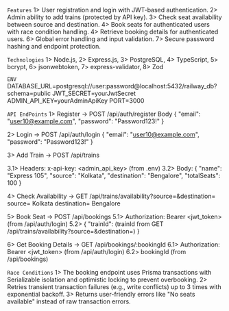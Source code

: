 `Features`
1> User registration and login with JWT-based authentication.
2> Admin ability to add trains (protected by API key).
3> Check seat availability between source and destination.
4> Book seats for authenticated users with race condition handling.
4> Retrieve booking details for authenticated users.
6> Global error handling and input validation.
7> Secure password hashing and endpoint protection.

`Technologies`
1> Node.js, 2> Express.js, 3> PostgreSQL, 4> TypeScript, 5> bcrypt, 6> jsonwebtoken, 7> express-validator, 8> Zod

`ENV`
DATABASE_URL=postgresql://user:password@localhost:5432/railway_db?schema=public
JWT_SECRET=yourJwtSecret
ADMIN_API_KEY=yourAdminApiKey
PORT=3000

`API EndPoints`
1> Register -> POST /api/auth/register
Body
{
"email": "user10@example.com",
"password": "Password123!"
}

2> Login -> POST /api/auth/login
{
"email": "user10@example.com",
"password": "Password123!"
}

3> Add Train -> POST /api/trains

3.1> Headers: x-api-key: <admin_api_key> (from .env)
3.2> Body:
{
"name": "Express 105",
"source": "Kolkata",
"destination": "Bengalore",
"totalSeats": 100
}

4> Check Availability -> GET /api/trains/availability?source=<source>&destination=<destination>
source= Kolkata
destination= Bengalore

5> Book Seat -> POST /api/bookings
5.1> Authorization: Bearer <jwt_token> (from /api/auth/login)
5.2> {
"trainId": <trainId> (trainId from GET /api/trains/availability?source=<source>&destination=<destination>)
}

6> Get Booking Details -> GET /api/bookings/:bookingId
6.1> Authorization: Bearer <jwt_token> (from /api/auth/login)
6.2> bookingId (from /api/bookings)

`Race Conditions`
1> The booking endpoint uses Prisma transactions with Serializable isolation and optimistic locking to prevent overbooking.
2> Retries transient transaction failures (e.g., write conflicts) up to 3 times with exponential backoff.
3> Returns user-friendly errors like "No seats available" instead of raw transaction errors.
